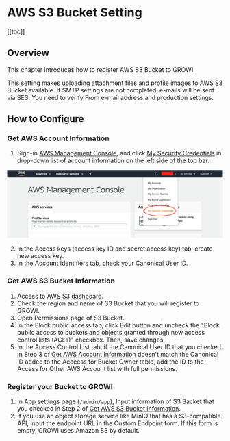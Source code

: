 # AWS S3 Bucket Setting

[[toc]]

## Overview

This chapter introduces how to register AWS S3 Bucket to GROWI.

This setting makes uploading attachment files and profile images to AWS S3 Bucket available. If SMTP settings are not completed, e-mails will be sent via SES. You need to verify From e-mail address and production settings.
  
## How to Configure

### Get AWS Account Information

1. Sign-in [AWS Management Console](https://aws.amazon.com/console/), and click [My Security Credentials](https://console.aws.amazon.com/iam/home?#/security_credentials) in drop-down list of account information on the left side of the top bar.

![aws-setting-1](./images/aws-setting-1.png)

2. In the Access keys (access key ID and secret access key) tab, create new access key.
3. In the Account identifiers tab, check your Canonical User ID.

### Get AWS S3 Bucket Information 

1. Access to [AWS S3 dashboard](https://s3.console.aws.amazon.com/s3).
2. Check the region and name of S3 Bucket that you will register to GROWI.
3. Open Permissions page of S3 Bucket.
4. In the Block public access tab, click Edit button and uncheck the "Block public access to buckets and objects granted through new access control lists (ACLs)" checkbox. Then, save changes.
5. In the Access Control List tab, if the Canonical User ID that you checked in Step 3 of [Get AWS Account Information](#get-aws-account-information) doesn't match the Canonical ID added to the Acceess for Bucket Owner table, add the ID to the Access for Other AWS Account list with full permissions.

### Register your Bucket to GROWI
1. In App settings page (`/admin/app`), Input information of S3 Backet that you checked in Step 2 of [Get AWS S3 Bucket Information](#get-aws-s3-bucket-information).
2. If you use an object storage service like MinIO that has a S3-compatible API, input the endpoint URL in the Custom Endpoint form. If this form is empty, GROWI uses Amazon S3 by default.
